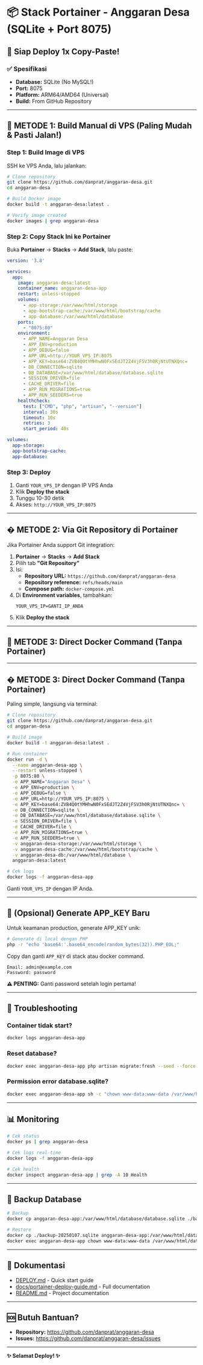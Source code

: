 # 📦 Stack Portainer - Anggaran Desa (SQLite + Port 8075)

## 🎯 Siap Deploy 1x Copy-Paste!

### ✅ Spesifikasi
- **Database:** SQLite (No MySQL!)
- **Port:** 8075
- **Platform:** ARM64/AMD64 (Universal)
- **Build:** From GitHub Repository

---

## 🚀 METODE 1: Build Manual di VPS (Paling Mudah & Pasti Jalan!)

### Step 1: Build Image di VPS

SSH ke VPS Anda, lalu jalankan:

```bash
# Clone repository
git clone https://github.com/danprat/anggaran-desa.git
cd anggaran-desa

# Build Docker image
docker build -t anggaran-desa:latest .

# Verify image created
docker images | grep anggaran-desa
```

### Step 2: Copy Stack Ini ke Portainer

Buka **Portainer** → **Stacks** → **Add Stack**, lalu paste:

```yaml
version: '3.8'

services:
  app:
    image: anggaran-desa:latest
    container_name: anggaran-desa-app
    restart: unless-stopped
    volumes:
      - app-storage:/var/www/html/storage
      - app-bootstrap-cache:/var/www/html/bootstrap/cache
      - app-database:/var/www/html/database
    ports:
      - "8075:80"
    environment:
      - APP_NAME=Anggaran Desa
      - APP_ENV=production
      - APP_DEBUG=false
      - APP_URL=http://YOUR_VPS_IP:8075
      - APP_KEY=base64:ZVB4Q0tYMHhwN0FxSEdJT2Z4VjFSV3h0RjNtUTNXQnc=
      - DB_CONNECTION=sqlite
      - DB_DATABASE=/var/www/html/database/database.sqlite
      - SESSION_DRIVER=file
      - CACHE_DRIVER=file
      - APP_RUN_MIGRATIONS=true
      - APP_RUN_SEEDERS=true
    healthcheck:
      test: ["CMD", "php", "artisan", "--version"]
      interval: 30s
      timeout: 10s
      retries: 3
      start_period: 40s

volumes:
  app-storage:
  app-bootstrap-cache:
  app-database:
```

### Step 3: Deploy

1. Ganti `YOUR_VPS_IP` dengan IP VPS Anda
2. Klik **Deploy the stack**
3. Tunggu 10-30 detik
4. Akses: `http://YOUR_VPS_IP:8075`

---

## � METODE 2: Via Git Repository di Portainer

Jika Portainer Anda support Git integration:

1. **Portainer** → **Stacks** → **Add Stack**
2. Pilih tab **"Git Repository"**
3. Isi:
   - **Repository URL:** `https://github.com/danprat/anggaran-desa`
   - **Repository reference:** `refs/heads/main`
   - **Compose path:** `docker-compose.yml`
4. Di **Environment variables**, tambahkan:
   ```
   YOUR_VPS_IP=GANTI_IP_ANDA
   ```
5. Klik **Deploy the stack**

---

## 🚀 METODE 3: Direct Docker Command (Tanpa Portainer)

---

## � METODE 3: Direct Docker Command (Tanpa Portainer)

Paling simple, langsung via terminal:

```bash
# Clone repository
git clone https://github.com/danprat/anggaran-desa.git
cd anggaran-desa

# Build image
docker build -t anggaran-desa:latest .

# Run container
docker run -d \
  --name anggaran-desa-app \
  --restart unless-stopped \
  -p 8075:80 \
  -e APP_NAME="Anggaran Desa" \
  -e APP_ENV=production \
  -e APP_DEBUG=false \
  -e APP_URL=http://YOUR_VPS_IP:8075 \
  -e APP_KEY=base64:ZVB4Q0tYMHhwN0FxSEdJT2Z4VjFSV3h0RjNtUTNXQnc= \
  -e DB_CONNECTION=sqlite \
  -e DB_DATABASE=/var/www/html/database/database.sqlite \
  -e SESSION_DRIVER=file \
  -e CACHE_DRIVER=file \
  -e APP_RUN_MIGRATIONS=true \
  -e APP_RUN_SEEDERS=true \
  -v anggaran-desa-storage:/var/www/html/storage \
  -v anggaran-desa-cache:/var/www/html/bootstrap/cache \
  -v anggaran-desa-db:/var/www/html/database \
  anggaran-desa:latest

# Cek logs
docker logs -f anggaran-desa-app
```

Ganti `YOUR_VPS_IP` dengan IP Anda.

---

## 🔑 (Opsional) Generate APP_KEY Baru

Untuk keamanan production, generate APP_KEY unik:

```bash
# Generate di local dengan PHP
php -r "echo 'base64:'.base64_encode(random_bytes(32)).PHP_EOL;"
```

Copy dan ganti `APP_KEY` di stack atau docker command.

```
Email: admin@example.com
Password: password
```

**⚠️ PENTING:** Ganti password setelah login pertama!

---

## 🔧 Troubleshooting

### Container tidak start?
```bash
docker logs anggaran-desa-app
```

### Reset database?
```bash
docker exec anggaran-desa-app php artisan migrate:fresh --seed --force
```

### Permission error database.sqlite?
```bash
docker exec anggaran-desa-app sh -c "chown www-data:www-data /var/www/html/database/database.sqlite && chmod 664 /var/www/html/database/database.sqlite"
```

---

## 📊 Monitoring

```bash
# Cek status
docker ps | grep anggaran-desa

# Cek logs real-time
docker logs -f anggaran-desa-app

# Cek health
docker inspect anggaran-desa-app | grep -A 10 Health
```

---

## 💾 Backup Database

```bash
# Backup
docker cp anggaran-desa-app:/var/www/html/database/database.sqlite ./backup-$(date +%Y%m%d).sqlite

# Restore
docker cp ./backup-20250107.sqlite anggaran-desa-app:/var/www/html/database/database.sqlite
docker exec anggaran-desa-app chown www-data:www-data /var/www/html/database/database.sqlite
```

---

## 📖 Dokumentasi

- [DEPLOY.md](./DEPLOY.md) - Quick start guide
- [docs/portainer-deploy-guide.md](./docs/portainer-deploy-guide.md) - Full documentation
- [README.md](./README.md) - Project documentation

---

## 🆘 Butuh Bantuan?

- **Repository:** https://github.com/danprat/anggaran-desa
- **Issues:** https://github.com/danprat/anggaran-desa/issues

---

**✨ Selamat Deploy! ✨**
